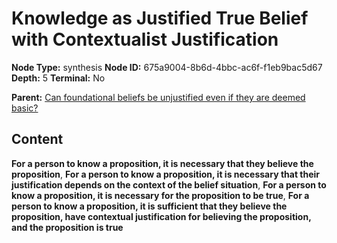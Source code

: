 # Knowledge as Justified True Belief with Contextualist Justification

**Node Type:** synthesis
**Node ID:** 675a9004-8b6d-4bbc-ac6f-f1eb9bac5d67
**Depth:** 5
**Terminal:** No

**Parent:** [Can foundational beliefs be unjustified even if they are deemed basic?](can-foundational-beliefs-be-unjustified-even-if-they-are-deemed-basic-antithesis-f9380d20-f6f6-4c58-9548-391f7c217592.md)

## Content

**For a person to know a proposition, it is necessary that they believe the proposition**, **For a person to know a proposition, it is necessary that their justification depends on the context of the belief situation**, **For a person to know a proposition, it is necessary for the proposition to be true**, **For a person to know a proposition, it is sufficient that they believe the proposition, have contextual justification for believing the proposition, and the proposition is true**
